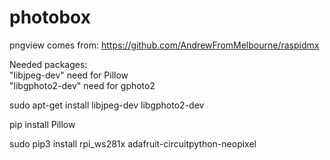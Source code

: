 # photobox


pngview comes from:
https://github.com/AndrewFromMelbourne/raspidmx


Needed packages:\
"libjpeg-dev" need for Pillow\
"libgphoto2-dev" need for gphoto2

sudo apt-get install libjpeg-dev libgphoto2-dev

pip install Pillow

sudo pip3 install rpi_ws281x adafruit-circuitpython-neopixel
